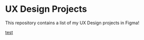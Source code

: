 # UX Design Projects
This repository contains a list of my UX Design projects in Figma!

[test](/Copycat%20Assignment.pdf)


